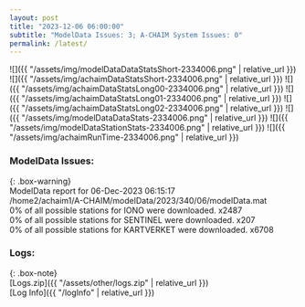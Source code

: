```yaml
---
layout: post
title: "2023-12-06 06:00:00"
subtitle: "ModelData Issues: 3; A-CHAIM System Issues: 0"
permalink: /latest/
---
```


![]({{ "/assets/img/modelDataDataStatsShort-2334006.png" | relative_url }})
![]({{ "/assets/img/achaimDataStatsShort-2334006.png" | relative_url }})
![]({{ "/assets/img/achaimDataStatsLong00-2334006.png" | relative_url }})
![]({{ "/assets/img/achaimDataStatsLong01-2334006.png" | relative_url }})
![]({{ "/assets/img/achaimDataStatsLong02-2334006.png" | relative_url }})
![]({{ "/assets/img/modelDataDataStats-2334006.png" | relative_url }})
![]({{ "/assets/img/modelDataStationStats-2334006.png" | relative_url }})
![]({{ "/assets/img/achaimRunTime-2334006.png" | relative_url }})


### ModelData Issues:  
  
{: .box-warning}  
 ModelData report for 06-Dec-2023 06:15:17   
 /home2/achaim1/A-CHAIM/modelData/2023/340/06/modelData.mat   
 0% of all possible stations for IONO were downloaded. x2487   
 0% of all possible stations for SENTINEL were downloaded. x207   
 0% of all possible stations for KARTVERKET were downloaded. x6708   
  


### Logs:  
  
{: .box-note}  
[Logs.zip]({{ "/assets/other/logs.zip" | relative_url }})  
[Log Info]({{ "/logInfo" | relative_url }})  
